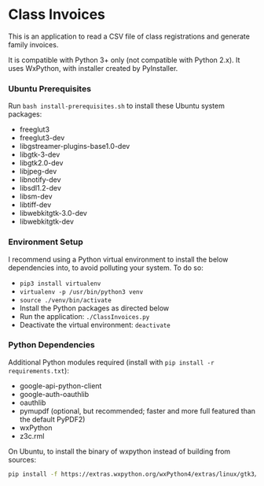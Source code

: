 # Class Invoices
 
This is an application to read a CSV file of class registrations and generate
family invoices.

It is compatible with Python 3+ only (not compatible with Python 2.x). It
uses WxPython, with installer created by PyInstaller.

### Ubuntu Prerequisites

Run `bash install-prerequisites.sh` to install these Ubuntu system packages:
  * freeglut3
  * freeglut3-dev
  * libgstreamer-plugins-base1.0-dev
  * libgtk-3-dev
  * libgtk2.0-dev
  * libjpeg-dev
  * libnotify-dev
  * libsdl1.2-dev
  * libsm-dev
  * libtiff-dev
  * libwebkitgtk-3.0-dev
  * libwebkitgtk-dev

### Environment Setup

I recommend using a Python virtual environment to install the below dependencies
 into, to avoid polluting your system. To do so:
* `pip3 install virtualenv`
* `virtualenv -p /usr/bin/python3 venv`
* `source ./venv/bin/activate`
* Install the Python packages as directed below
* Run the application: `./ClassInvoices.py`
* Deactivate the virtual environment: `deactivate`

### Python Dependencies

Additional Python modules required (install with `pip install -r requirements.txt`):
  * google-api-python-client
  * google-auth-oauthlib
  * oauthlib
  * pymupdf (optional, but recommended; faster and more full featured than the default PyPDF2)
  * wxPython
  * z3c.rml

On Ubuntu, to install the binary of wxpython instead of building from sources:
  ```bash
  pip install -f https://extras.wxpython.org/wxPython4/extras/linux/gtk3/ubuntu-18.04 wxpython
  ```
